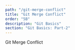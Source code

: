 ```yaml
---
path: "/git-merge-conflict"
title: "Git Merge Conflict"
order: "5B"
description: "Git Basics"
section: "Git Basics: Part-2"
---
```


Git Merge Conflict